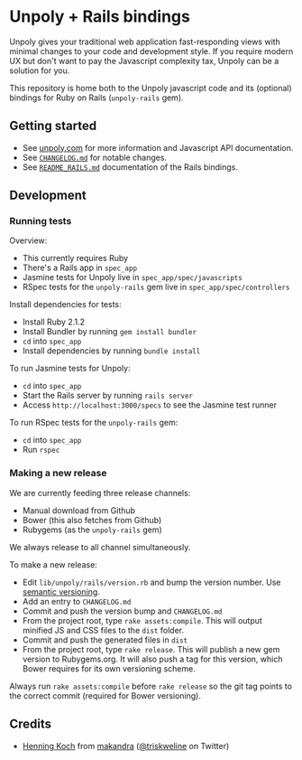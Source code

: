 Unpoly + Rails bindings
=======================

Unpoly gives your traditional web application fast-responding views with minimal changes to your code and development style. If you require modern UX but don't want to pay the Javascript complexity tax, Unpoly can be a solution for you.

This repository is home both to the Unpoly javascript code and its (optional) bindings for Ruby on Rails (`unpoly-rails` gem).


Getting started
---------------

- See [unpoly.com](http://unpoly.com) for more information and Javascript API documentation.
- See [`CHANGELOG.md`](https://github.com/unpoly/unpoly/blob/master/CHANGELOG.md) for notable changes.
- See [`README_RAILS.md`](https://github.com/unpoly/unpoly/blob/master/README_RAILS.md) documentation of the Rails bindings.


Development
-----------

### Running tests

Overview:

- This currently requires Ruby
- There's a Rails app in `spec_app`
- Jasmine tests for Unpoly live in `spec_app/spec/javascripts`
- RSpec tests for the `unpoly-rails` gem live in `spec_app/spec/controllers`

Install dependencies for tests:

- Install Ruby 2.1.2
- Install Bundler by running `gem install bundler`
- `cd` into `spec_app`
- Install dependencies by running `bundle install`

To run Jasmine tests for Unpoly:

- `cd` into `spec_app`
- Start the Rails server by running `rails server`
- Access `http://localhost:3000/specs` to see the Jasmine test runner

To run RSpec tests for the `unpoly-rails` gem:

- `cd` into `spec_app`
- Run `rspec`


### Making a new release

We are currently feeding three release channels:

- Manual download from Github
- Bower (this also fetches from Github)
- Rubygems (as the `unpoly-rails` gem)

We always release to all channel simultaneously.

To make a new release:

- Edit `lib/unpoly/rails/version.rb` and bump the version number. Use [semantic versioning](http://semver.org/).
- Add an entry to `CHANGELOG.md`
- Commit and push the version bump and `CHANGELOG.md`
- From the project root, type `rake assets:compile`. This will output minified JS and CSS files to the `dist` folder.
- Commit and push the generated files in `dist`
- From the project root, type `rake release`. This will publish a new gem version to Rubygems.org.
  It will also push a tag for this version, which Bower requires for its own versioning scheme.

Always run `rake assets:compile` before `rake release` so the git tag points to the correct commit (required for Bower versioning).


Credits
-------

- [Henning Koch](mailto:henning.koch@makandra.de) from [makandra](http://www.makandra.com) ([@triskweline](https://twitter.com/triskweline) on Twitter)

